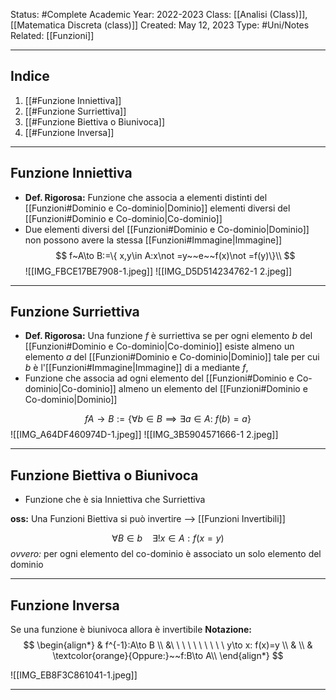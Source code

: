
Status: #Complete
Academic Year: 2022-2023
Class: [[Analisi (Class)]], [[Matematica Discreta (class)]]
Created: May 12, 2023
Type: #Uni/Notes 
Related: [[Funzioni]]

---
## Indice
1. [[#Funzione Inniettiva]]
2. [[#Funzione Surriettiva]]
3. [[#Funzione Biettiva o Biunivoca]]
4. [[#Funzione Inversa]]

---
## Funzione Inniettiva
- **Def. Rigorosa:** Funzione che associa a elementi distinti del [[Funzioni#Dominio e Co-dominio|Dominio]] elementi diversi del [[Funzioni#Dominio e Co-dominio|Co-dominio]]
- Due elementi diversi del [[Funzioni#Dominio e Co-dominio|Dominio]] non possono avere la stessa [[Funzioni#Immagine|Immagine]] 
$$
f~A\to B:=\{ x,y\in A:x\not =y~~e~~f(x)\not =f(y)\}\\
$$
![[IMG_FBCE17BE7908-1.jpeg]]
![[IMG_D5D514234762-1 2.jpeg]]

---

## Funzione Surriettiva
- **Def. Rigorosa:** Una funzione *f* è surriettiva se per ogni elemento *b* del  [[Funzioni#Dominio e Co-dominio|Co-dominio]] esiste almeno un elemento *a* del [[Funzioni#Dominio e Co-dominio|Dominio]] tale per cui *b* è l'[[Funzioni#Immagine|Immagine]] di a mediante *f*,
- Funzione che associa ad ogni elemento del [[Funzioni#Dominio e Co-dominio|Co-dominio]] almeno un elemento del [[Funzioni#Dominio e Co-dominio|Dominio]] 

$$ fA\to B:=\{\forall b\in B \implies \exists a\in A:~f(b)=a \} $$
![[IMG_A64DF460974D-1.jpeg]]
![[IMG_3B5904571666-1 2.jpeg]]

---

## Funzione Biettiva o Biunivoca
- Funzione che è sia Inniettiva che Surriettiva

**oss:** Una Funzioni Biettiva si può invertire --> [[Funzioni Invertibili]]

$$\forall B \in b\ \ \ \ \exists!x\in A:f(x=y) $$
*ovvero:* per ogni elemento del co-dominio è associato un solo elemento del dominio 

---

## Funzione Inversa
Se una funzione è biunivoca allora è invertibile
**Notazione:**
$$ 
\begin{align*}
& f^{-1}:A\to B \\
&\ \ \ \ \ \ \ \ \ \ y\to x: f(x)=y \\
& \\
& \textcolor{orange}{Oppure:}~~f:B\to A\\
\end{align*}
$$

![[IMG_EB8F3C861041-1.jpeg]]

---
